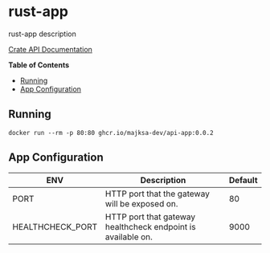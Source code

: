 # rust-app

rust-app description

[Crate API Documentation](https://majksa-dev.github.io/rust-app/)

**Table of Contents**

- [Running](#running)
- [App Configuration](#app-configuration)

## Running

<!-- x-release-please-start-version -->

`docker run --rm -p 80:80 ghcr.io/majksa-dev/api-app:0.0.2`

<!-- x-release-please-end -->

## App Configuration

| **ENV**          | **Description**                                              | **Default** |
| ---------------- | ------------------------------------------------------------ | ----------- |
| PORT             | HTTP port that the gateway will be exposed on.               | 80          |
| HEALTHCHECK_PORT | HTTP port that gateway healthcheck endpoint is available on. | 9000        |
